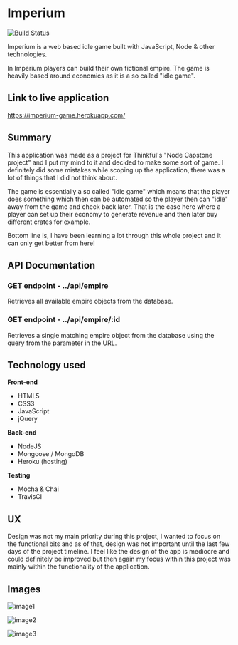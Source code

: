 # Imperium
[![Build Status](https://travis-ci.org/tobnys/Imperium.svg?branch=master)](https://travis-ci.org/tobnys/Imperium)

Imperium is a web based idle game built with JavaScript, Node & other technologies.

In Imperium players can build their own fictional empire. The game is heavily based around economics as it is a so called "idle game".

## Link to live application

https://imperium-game.herokuapp.com/

## Summary
This application was made as a project for Thinkful's "Node Capstone project" and I put my mind to it and decided to make some sort of game. I definitely did some mistakes while scoping up the application, there was a lot of things that I did not think about.

The game is essentially a so called "idle game" which means that the player does something which then can be automated so the player then can "idle" away from the game and check back later. That is the case here where a player can set up their economy to generate revenue and then later buy different crates for example.

Bottom line is, I have been learning a lot through this whole project and it can only get better from here!

## API Documentation
### GET endpoint - ../api/empire
Retrieves all available empire objects from the database.

### GET endpoint - ../api/empire/:id
Retrieves a single matching empire object from the database using the query from the parameter in the URL.

## Technology used

**Front-end**
 * HTML5
 * CSS3
 * JavaScript
 * jQuery 
 
**Back-end**
 * NodeJS
 * Mongoose / MongoDB
 * Heroku (hosting)

**Testing**
 * Mocha & Chai
 * TravisCI

## UX
Design was not my main priority during this project, I wanted to focus on the functional bits and as of that, design was not important until the last few days of the project timeline. I feel like the design of the app is mediocre and could definitely be improved but then again my focus within this project was mainly within the functionality of the application.


## Images
![image1](https://i.gyazo.com/d25de5a06546f4518a3ebfdd07314075.png)

![image2](https://i.gyazo.com/111d6234c74eb1fc1c13944427b07c17.png)

![image3](https://i.gyazo.com/9c2cb3ba45c7387a7cbfe5981f4c3235.png)
